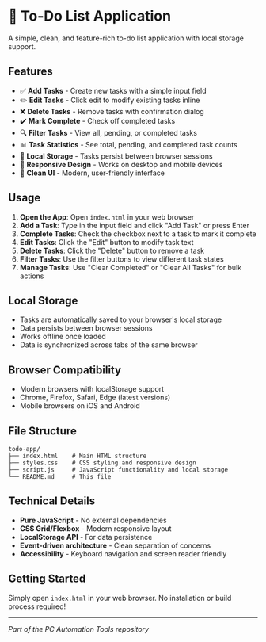 # 📝 To-Do List Application

A simple, clean, and feature-rich to-do list application with local storage support.

## Features

- ✅ **Add Tasks** - Create new tasks with a simple input field
- ✏️ **Edit Tasks** - Click edit to modify existing tasks inline
- ❌ **Delete Tasks** - Remove tasks with confirmation dialog
- ✔️ **Mark Complete** - Check off completed tasks
- 🔍 **Filter Tasks** - View all, pending, or completed tasks
- 📊 **Task Statistics** - See total, pending, and completed task counts
- 💾 **Local Storage** - Tasks persist between browser sessions
- 📱 **Responsive Design** - Works on desktop and mobile devices
- 🎨 **Clean UI** - Modern, user-friendly interface

## Usage

1. **Open the App**: Open `index.html` in your web browser
2. **Add a Task**: Type in the input field and click "Add Task" or press Enter
3. **Complete Tasks**: Check the checkbox next to a task to mark it complete
4. **Edit Tasks**: Click the "Edit" button to modify task text
5. **Delete Tasks**: Click the "Delete" button to remove a task
6. **Filter Tasks**: Use the filter buttons to view different task states
7. **Manage Tasks**: Use "Clear Completed" or "Clear All Tasks" for bulk actions

## Local Storage

- Tasks are automatically saved to your browser's local storage
- Data persists between browser sessions
- Works offline once loaded
- Data is synchronized across tabs of the same browser

## Browser Compatibility

- Modern browsers with localStorage support
- Chrome, Firefox, Safari, Edge (latest versions)
- Mobile browsers on iOS and Android

## File Structure

```
todo-app/
├── index.html    # Main HTML structure
├── styles.css    # CSS styling and responsive design
├── script.js     # JavaScript functionality and local storage
└── README.md     # This file
```

## Technical Details

- **Pure JavaScript** - No external dependencies
- **CSS Grid/Flexbox** - Modern responsive layout
- **LocalStorage API** - For data persistence
- **Event-driven architecture** - Clean separation of concerns
- **Accessibility** - Keyboard navigation and screen reader friendly

## Getting Started

Simply open `index.html` in your web browser. No installation or build process required!

---

*Part of the PC Automation Tools repository*